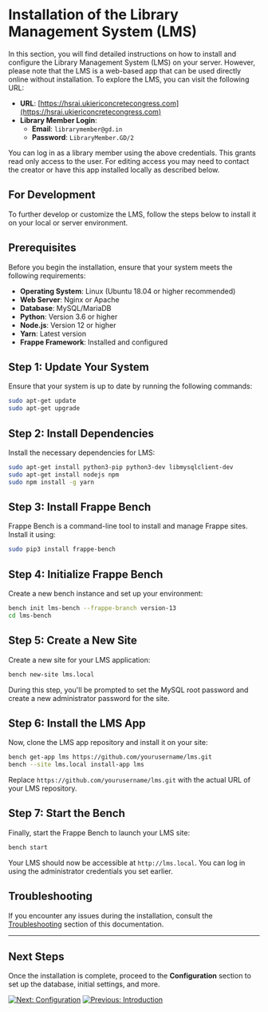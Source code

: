 # Installation of the Library Management System (LMS)

In this section, you will find detailed instructions on how to install and configure the Library Management System (LMS) on your server. However, please note that the LMS is a web-based app that can be used directly online without installation. To explore the LMS, you can visit the following URL:

- **URL**: [https://hsrai.ukiericoncretecongress.com](https://hsrai.ukiericoncretecongress.com)
- **Library Member Login**:  
  - **Email**: `librarymember@gd.in`  
  - **Password**: `LibraryMember.GD/2`

You can log in as a library member using the above credentials. This grants read only access to the user. For editing access you may need to contact the creator or have this app installed locally as described below.

## For Development

To further develop or customize the LMS, follow the steps below to install it on your local or server environment.

## Prerequisites

Before you begin the installation, ensure that your system meets the following requirements:

- **Operating System**: Linux (Ubuntu 18.04 or higher recommended)
- **Web Server**: Nginx or Apache
- **Database**: MySQL/MariaDB
- **Python**: Version 3.6 or higher
- **Node.js**: Version 12 or higher
- **Yarn**: Latest version
- **Frappe Framework**: Installed and configured

## Step 1: Update Your System

Ensure that your system is up to date by running the following commands:

```bash
sudo apt-get update
sudo apt-get upgrade
```

## Step 2: Install Dependencies

Install the necessary dependencies for LMS:

```bash
sudo apt-get install python3-pip python3-dev libmysqlclient-dev
sudo apt-get install nodejs npm
sudo npm install -g yarn
```

## Step 3: Install Frappe Bench

Frappe Bench is a command-line tool to install and manage Frappe sites. Install it using:

```bash
sudo pip3 install frappe-bench
```

## Step 4: Initialize Frappe Bench

Create a new bench instance and set up your environment:

```bash
bench init lms-bench --frappe-branch version-13
cd lms-bench
```

## Step 5: Create a New Site

Create a new site for your LMS application:

```bash
bench new-site lms.local
```

During this step, you'll be prompted to set the MySQL root password and create a new administrator password for the site.

## Step 6: Install the LMS App

Now, clone the LMS app repository and install it on your site:

```bash
bench get-app lms https://github.com/yourusername/lms.git
bench --site lms.local install-app lms
```

Replace `https://github.com/yourusername/lms.git` with the actual URL of your LMS repository.

## Step 7: Start the Bench

Finally, start the Frappe Bench to launch your LMS site:

```bash
bench start
```

Your LMS should now be accessible at `http://lms.local`. You can log in using the administrator credentials you set earlier.

## Troubleshooting

If you encounter any issues during the installation, consult the [Troubleshooting](troubleshooting.md) section of this documentation.

---

## Next Steps

Once the installation is complete, proceed to the **Configuration** section to set up the database, initial settings, and more.

[![Next: Configuration](https://img.shields.io/badge/Next-Configuration-blue?style=for-the-badge)](configuration.md)
[![Previous: Introduction](https://img.shields.io/badge/Previous-Introduction-blue?style=for-the-badge)](introduction.md)
